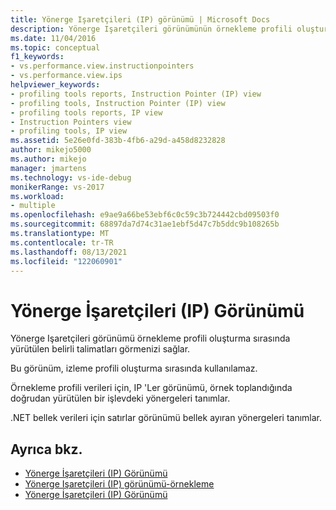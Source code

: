 ```yaml
---
title: Yönerge Işaretçileri (IP) görünümü | Microsoft Docs
description: Yönerge Işaretçileri görünümünün örnekleme profili oluşturma sırasında yürütülen belirli talimatları görmenizi nasıl sağladığını öğrenin.
ms.date: 11/04/2016
ms.topic: conceptual
f1_keywords:
- vs.performance.view.instructionpointers
- vs.performance.view.ips
helpviewer_keywords:
- profiling tools reports, Instruction Pointer (IP) view
- profiling tools, Instruction Pointer (IP) view
- profiling tools reports, IP view
- Instruction Pointers view
- profiling tools, IP view
ms.assetid: 5e26e0fd-383b-4fb6-a29d-a458d8232828
author: mikejo5000
ms.author: mikejo
manager: jmartens
ms.technology: vs-ide-debug
monikerRange: vs-2017
ms.workload:
- multiple
ms.openlocfilehash: e9ae9a66be53ebf6c0c59c3b724442cbd09503f0
ms.sourcegitcommit: 68897da7d74c31ae1ebf5d47c7b5ddc9b108265b
ms.translationtype: MT
ms.contentlocale: tr-TR
ms.lasthandoff: 08/13/2021
ms.locfileid: "122060901"
---
```

# <a name="instruction-pointers-ips-view"></a>Yönerge İşaretçileri (IP) Görünümü
Yönerge Işaretçileri görünümü örnekleme profili oluşturma sırasında yürütülen belirli talimatları görmenizi sağlar.

 Bu görünüm, izleme profili oluşturma sırasında kullanılamaz.

 Örnekleme profili verileri için, IP 'Ler görünümü, örnek toplandığında doğrudan yürütülen bir işlevdeki yönergeleri tanımlar.

 .NET bellek verileri için satırlar görünümü bellek ayıran yönergeleri tanımlar.

## <a name="see-also"></a>Ayrıca bkz.
- [Yönerge İşaretçileri (IP) Görünümü](../profiling/instruction-pointers-ips-view-sampling-data.md)
- [Yönerge Işaretçileri (IP) görünümü-örnekleme](../profiling/instruction-pointers-ips-view-dotnet-memory-sampling-data.md)
- [Yönerge İşaretçileri (IP) Görünümü](../profiling/instruction-pointers-ips-view-contention-data.md)
